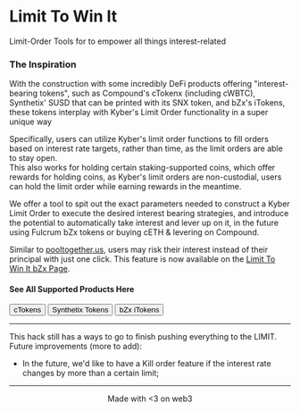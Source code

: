 # Limit To Win It

Limit-Order Tools for to empower all things interest-related

### The Inspiration

With the construction with some incredibly DeFi products offering "interest-bearing tokens", such as Compound's cTokenx (including cWBTC), Synthetix' SUSD that can be printed with its SNX token, and bZx's iTokens, these tokens interplay with Kyber's Limit Order functionality in a super unique way

Specifically, users can utilize Kyber's limit order functions to fill orders based on interest rate targets, rather than time, as the limit orders are able to stay open.  
This also works for holding certain staking-supported coins, which offer rewards for holding coins, as Kyber's limit orders are non-custodial, users can hold the limit order while earning rewards in the meantime.

We offer a tool to spit out the exact parameters needed to construct a Kyber Limit Order to execute the desired interest bearing strategies, and introduce the potential to automatically take interest and lever up on it, in the future using Fulcrum bZx tokens or buying cETH & levering on Compound.

Similar to [pooltogether.us](https://www.pooltogether.us/), users may risk their interest instead of their principal with just one click. This feature is now available on the [Limit To Win It bZx Page](https://calchulus.github.io/limittowinit/bzx.html).

#### See All Supported Products Here

[<button class="card" href="https://calchulus.github.io/limittowinit/compound.html">cTokens</button>](compound.html) [<button class="card">Synthetix Tokens</button>](snx.html) [<button class="card" href="bzx.html">bZx iTokens</button>](bzx.html)

* * *

<div>This hack still has a ways to go to finish pushing everything to the LIMIT.  
Future improvements (more to add):

*   In the future, we'd like to have a Kill order feature if the interest rate changes by more than a certain limit;

</div>

* * *

<div style="text-align:center;">Made with <3 on web3</div>

</div>
